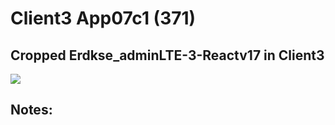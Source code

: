 # Client3 App07c1 (371)  
## Cropped Erdkse_adminLTE-3-Reactv17 in Client3  
  
<img src="Apps/images/et0371-client3-app07c1.md_screen1.png" class="img4"><br>
  
## Notes:  
  
